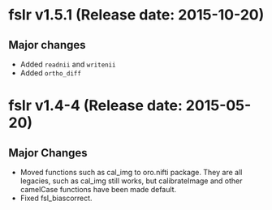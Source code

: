 # fslr v1.5.1 (Release date: 2015-10-20)


## Major changes

* Added `readnii` and `writenii`
* Added `ortho_diff`

# fslr v1.4-4 (Release date: 2015-05-20)


## Major Changes

* Moved functions such as cal_img to oro.nifti package.  They are all legacies, such as cal_img still works, but calibrateImage and other camelCase functions have been made default.
* Fixed fsl_biascorrect.  